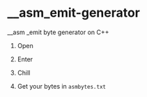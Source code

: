 # __asm_emit-generator
__asm _emit byte generator on C++

1. Open

2. Enter

3. Chill

4. Get your bytes in `asmbytes.txt`
